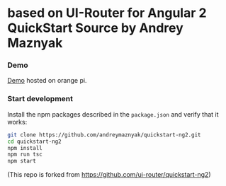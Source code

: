 # based on UI-Router for Angular 2 QuickStart Source by Andrey Maznyak

### Demo
[Demo](http://95.154.68.98:3000) hosted on orange pi.

### Start development

Install the npm packages described in the `package.json` and verify that it works:

```bash
git clone https://github.com/andreymaznyak/quickstart-ng2.git
cd quickstart-ng2
npm install
npm run tsc
npm start
```

(This repo is forked from https://github.com/ui-router/quickstart-ng2)

